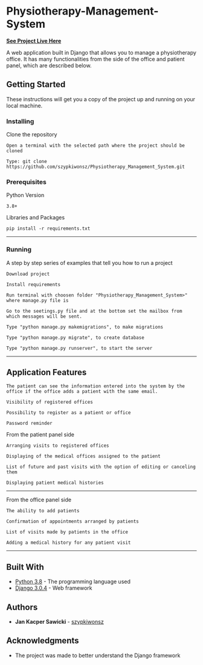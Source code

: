 # Physiotherapy-Management-System
[**See Project Live Here**](https://fizjo-system.herokuapp.com/)

A web application built in Django that allows you to manage a physiotherapy office. It has many functionalities from the side of the office and patient panel, which are described below.

## Getting Started

These instructions will get you a copy of the project up and running on your local machine.

### Installing

Clone the repository

```
Open a terminal with the selected path where the project should be cloned
```
```
Type: git clone https://github.com/szypkiwonsz/Physiotherapy_Management_System.git
```

### Prerequisites
Python Version
```
3.8+
```

Libraries and Packages

```
pip install -r requirements.txt
```
---

### Running

A step by step series of examples that tell you how to run a project

```
Download project
```
```
Install requirements
```
```
Run terminal with choosen folder "Physiotherapy_Management_System>" where manage.py file is
```
```
Go to the seetings.py file and at the bottom set the mailbox from which messages will be sent.
```
```
Type "python manage.py makemigrations", to make migrations
```
```
Type "python manage.py migrate", to create database
```
```
Type "python manage.py runserver", to start the server
```
---

## Application Features
```
The patient can see the information entered into the system by the office if the office adds a patient with the same email.
```
```
Visibility of registered offices
```
```
Possibility to register as a patient or office
```
```
Password reminder
```

From the patient panel side

```
Arranging visits to registered offices
```
```
Displaying of the medical offices assigned to the patient
```
```
List of future and past visits with the option of editing or canceling them
```
```
Displaying patient medical histories 
```
---

From the office panel side

```
The ability to add patients
```
```
Confirmation of appointments arranged by patients
```
```
List of visits made by patients in the office
```
```
Adding a medical history for any patient visit
```
---
## Built With

* [Python 3.8](https://www.python.org/) - The programming language used
* [Django 3.0.4](https://www.djangoproject.com/) -  Web framework

## Authors

* **Jan Kacper Sawicki** - [szypkiwonsz](https://github.com/szypkiwonsz)

## Acknowledgments

* The project was made to better understand the Django framework
